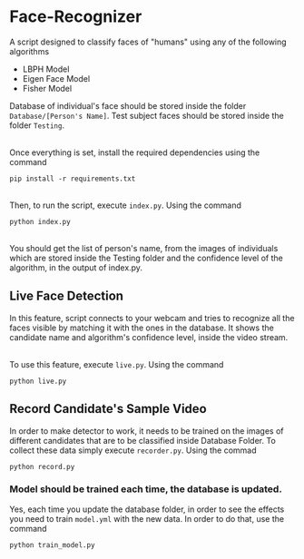 # Face-Recognizer

A script designed to classify faces of "humans" using any of the following algorithms
- LBPH Model
- Eigen Face Model
- Fisher Model

Database of individual's face should be stored inside the folder `Database/[Person's Name]`. Test subject faces should be stored inside the folder `Testing`. 

\
Once everything is set, install the required dependencies using the command
```
pip install -r requirements.txt
```

\
Then, to run the script, execute `index.py`. Using the command
```
python index.py
```

\
You should get the list of person's name, from the images of individuals which are stored inside the Testing folder and the confidence level of the algorithm, in the output of index.py.

## Live Face Detection

In this feature, script connects to your webcam and tries to recognize all the faces visible by matching it with the ones in the database. It shows the candidate name and algorithm's confidence level, inside the video stream.

\
To use this feature, execute `live.py`. Using the command
```
python live.py
```

## Record Candidate's Sample Video

In order to make detector to work, it needs to be trained on the images of different candidates that are to be classified inside Database Folder. To collect these data simply execute `recorder.py`. Using the commad
```
python record.py
```

### Model should be trained each time, the database is updated.
Yes, each time you update the database folder, in order to see the effects you need to train `model.yml` with the new data. In order to do that, use the command
```
python train_model.py
```
